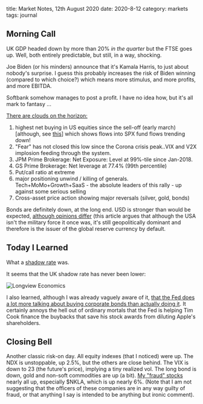 title: Market Notes, 12th August 2020
date: 2020-8-12
category: markets
tags: journal

## Morning Call

UK GDP headed down by more than 20% *in the quarter* but the FTSE goes up. Well, both entirely predictable, but still, in a way, shocking.

Joe Biden (or his minders) announce that it's Kamala Harris, to just about nobody's surprise.
I guess this probably increases the risk of Biden winning (compared to which choice?) which means more stimulus, and more profits, and more EBITDA.

Softbank somehow manages to post a profit. I have no idea how, but it's all mark to fantasy ...

[There are clouds on the horizon:](https://themarketear.com/posts/cXZnLQzHls)

1. highest net buying in US equities since the sell-off (early march)  [although, see [this](https://twitter.com/Callum_Thomas/status/1292166925175476224)] which shows flows into SPX fund flows trending down!
2. "Fear" has not closed this low since the Corona crisis peak..VIX and V2X implosion feeding through the system.
3. JPM Prime Brokerage: Net Exposure: Level at 99%-tile since Jan-2018.
4. GS Prime Brokerage: Net leverage at 77.4% (99th percentile)
5. Put/call ratio at extreme 
6. major positioning unwind / killing of generals. Tech+MoMo+Growth+SaaS - the absolute leaders of this rally - up against some serious selling
7. Cross-asset price action showing major reversals (silver, gold, bonds) 

Bonds are definitely down, at the long end. USD is stronger than would be expected, [although opinions differ](https://www.economist.com/finance-and-economics/2020/08/08/dollar-dominance-is-as-secure-as-american-global-leadership?utm_campaign=the-economist-today&utm_medium=newsletter&utm_source=salesforce-marketing-cloud&utm_term=2020-08-11&utm_content=article-link-3) (this article argues that although the USA isn't the military force it once was, it's still geopolitically dominant and therefore is the issuer of the global reserve currency by default.

## Today I Learned

What a [shadow rate](https://review.chicagobooth.edu/economics/2017/article/shadow-rate-can-measure-effects-qe#:~:text=When%20the%20federal%20funds%20rate,movements%20of%20various%20benchmark%20data.) was.

It seems that the UK shadow rate has never been lower:


![Longview Economics](https://thedailyshot.com/wp-content/uploads/UK-Policy0811040720.png)

I also learned, although I was already vaguely aware of it, [that the Fed does a lot more talking about buying corporate bonds than actually doing it](https://wolfstreet.com/2020/08/11/fed-bought-just-a-smattering-of-corporate-bonds-bond-etfs-tiny-amounts-of-junk-bonds/). 
It certainly annoys the hell out of ordinary mortals that the Fed is helping Tim Cook finance the buybacks that save his stock awards from diluting Apple's shareholders.

## Closing Bell

Another classic risk-on day. 
All equity indexes (that I noticed) were up. The NDX is unstoppable, up 2.5%, but the others are close behind.
The VIX is down to 23 (the future's price), implying a tiny realized vol.
The long bond is down, gold and non-soft commodities are up (a bit).
[My "fraud" stocks](https://www.koyfin.com/myd/5e8606e2ce89552d175a9ba4) nearly all up, especially $NKLA, which is up nearly 6%. (Note that I am not suggesting that the officers of these companies are in any way guilty of fraud, or that anything I say is intended to be anything but ironic comment).
